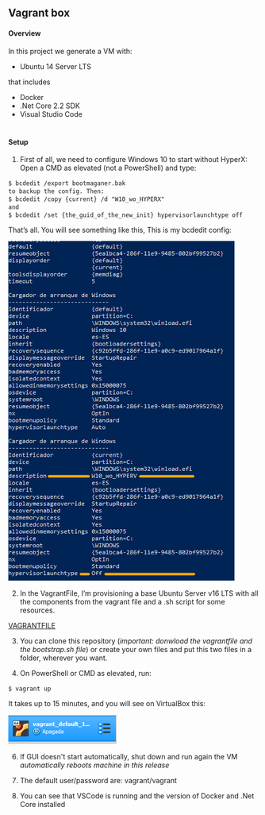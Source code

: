 ## Vagrant box  

####    Overview

 In this project we generate a VM with:

 * Ubuntu 14 Server LTS

 that includes 

 * Docker
 * .Net Core 2.2 SDK 
 * Visual Studio Code

#
####    Setup

1. First of all, we need to configure Windows 10 to start without HyperX:
Open a CMD as elevated (not a PowerShell) and type:
```
$ bcdedit /export bootmaganer.bak
to backup the config. Then:
$ bcdedit /copy {current} /d "W10_wo_HYPERX"
and
$ bcdedit /set {the_guid_of_the_new_init} hypervisorlaunchtype off
```
That’s all. You will see something like this,
This is my bcdedit config:
 
 ![](https://github.com/carlgv/VagrantVM/blob/master/Images/1.png)
 	
2. In the VagrantFile, I’m provisioning a base Ubuntu Server v16 LTS with all the components from the vagrant file and a .sh script for some resources.
 
[VAGRANTFILE](https://github.com/carlgv/VagrantVM/blob/master/Vagrantfile)
 
3. You can clone this repository (*important: donwload the vagrantfile and the bootstrap.sh file*) or create your own files and put this two files in a folder, wherever you want.

4. On PowerShell or CMD as elevated, run:
```
$ vagrant up
```
It takes up to 15 minutes, and you will see on VirtualBox this:

![](https://github.com/carlgv/VagrantVM/blob/master/Images/virtualbox1.png)


6. If GUI doesn't start automatically, shut down and run again the VM
 *automatically reboots machine in this release*

7. The default user/password are: vagrant/vagrant
 
8. You can see that VSCode is running and the version of Docker and .Net Core installed

